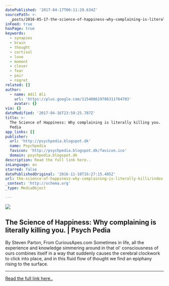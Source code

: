```yaml
---
datePublished: '2017-04-17T00:11:29.634Z'
sourcePath: >-
  _posts/2016-05-17-the-science-of-happiness-why-complaining-is-literally-killi.md
inFeed: true
hasPage: true
keywords:
  - synapses
  - brain
  - thought
  - cortisol
  - love
  - moment
  - closer
  - fear
  - pair
  - regret
related: []
author:
  - name: Adil Ali
    url: 'https://plus.google.com/115480619706311764703'
    avatar: {}
via: {}
dateModified: '2017-04-16T23:59:25.787Z'
title: >-
  The Science of Happiness: Why complaining is literally killing you. | Psych
  Pedia
app_links: []
publisher:
  url: 'http://psychpedia.blogspot.dk'
  name: Psychpedia
  favicon: 'http://psychpedia.blogspot.dk/favicon.ico'
  domain: psychpedia.blogspot.dk
description: Read the full link here..
inLanguage: en
starred: false
datePublishedOriginal: '2016-11-10T16:27:15.485Z'
url: the-science-of-happiness-why-complaining-is-literally-killi/index.html
_context: 'http://schema.org'
_type: MediaObject

---
```

<article style=""><img src="https://s3-us-west-2.amazonaws.com/the-grid-img/p/cbac59e3ca1d3db64a6530a2ef164134f96e7e58.jpg" /><h1>The Science of Happiness: Why complaining is literally killing you. | Psych Pedia</h1><p>By Steven Parton, From CuriousApes.com Sometimes in life, all the experience and knowledge simmering around in that ol' consciousness of ours combines itself in a way that suddenly causes the cerebral clockwork to click into place, and in this fluid flow of thought we find an epiphany rising to the surface.</p></article>

---

[Read the full link here..][0]

[0]: http://psychpedia.blogspot.dk/2015/11/the-science-of-happiness-why.html "Read the full link here.."